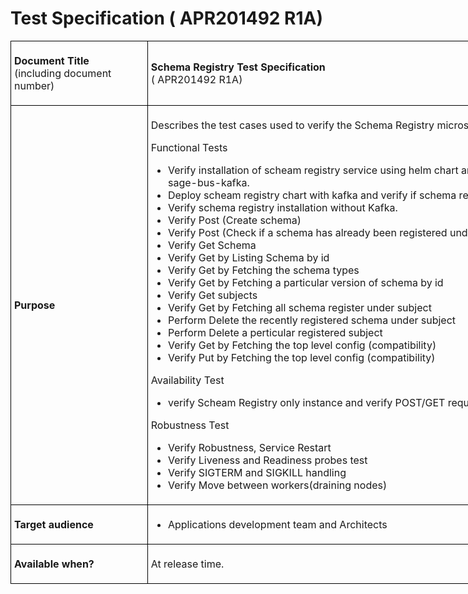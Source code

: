 <html>

<head>
<meta http-equiv=Content-Type content="text/html; charset=utf-8">
<meta name=Generator content="Microsoft Word 15 (filtered)">
<title>Test Specification (APR201492 R1A)</title>
</head>

<body lang=EN-US link=blue vlink=purple style='word-wrap:break-word'>

<div class=WordSection1>

<h1>Test Specification ( APR201492 R1A)</h1>

<div>

<table class=MsoNormalTable border=1 cellspacing=0 cellpadding=0 width=1085
 style='width:813.75pt;border-collapse:collapse;border:none'>
 <colgroup><col><col></colgroup>
 <tr style='page-break-inside:avoid'>
  <td style='border:solid windowtext 1.0pt;padding:3.75pt 3.75pt 3.75pt 3.75pt'
  data-highlight-colour=grey>
  <p><strong>Document Title</strong><b><br>
  </b>(including document number)</p>
  </td>
  <td style='border:solid windowtext 1.0pt;border-left:none;padding:3.75pt 3.75pt 3.75pt 3.75pt'>
  <p class=MsoNormal><strong>Schema Registry Test Specification</strong><br>
  ( APR201492 R1A)</p>
  </td>
 </tr>
 <tr style='page-break-inside:avoid'>
  <td style='border:solid windowtext 1.0pt;border-top:none;padding:3.75pt 3.75pt 3.75pt 3.75pt'
  data-highlight-colour=grey>
  <p class=MsoNormal><strong>Purpose</strong></p>
  </td>
  <td style='border-top:none;border-left:none;border-bottom:solid windowtext 1.0pt;
  border-right:solid windowtext 1.0pt;padding:3.75pt 3.75pt 3.75pt 3.75pt'>
  <p>Describes the test cases used to verify the Schema Registry microservice.</p>
  <p>Functional Tests</p>
  <ul type=disc>
   <li class=MsoNormal>Verify installation of scheam registry service using helm chart and schema registry is dependent on message-bus-kafka. </li>
   <li class=MsoNormal>Deploy scheam registry chart with kafka and verify if
       schema registry service pod is deployed.&nbsp;</li>
   <li class=MsoNormal>Verify schema registry installation without Kafka. </li>
   <li class=MsoNormal>Verify Post (Create schema) </li>
   <li class=MsoNormal>Verify Post (Check if a schema has already been registered under the specified subject) </li>
   <li class=MsoNormal>Verify Get Schema</li>
   <li class=MsoNormal>Verify Get by Listing Schema by id </li>
   <li class=MsoNormal>Verify Get by Fetching the schema types</li>
   <li class=MsoNormal>Verify Get by Fetching a particular version of schema by id</li>
   <li class=MsoNormal>Verify Get subjects</li>
   <li class=MsoNormal>Verify Get by Fetching all schema register under subject</li>
   
   <li class=MsoNormal>Perform Delete the recently registered schema under subject</li>
   <li class=MsoNormal>Perform Delete a perticular registered subject</li>
   <li class=MsoNormal>Verify Get by Fetching the top level config (compatibility)</li>
   <li class=MsoNormal>Verify Put by Fetching the top level config (compatibility)</li>
   
  </ul>
  <p>Availability Test</p>
  <ul type=disc>
   <li class=MsoNormal>verify Scheam Registry only instance and verify POST/GET requests</li>

  </ul>
  <p>Robustness Test</p>
  <ul type=disc>
   <li class=MsoNormal>Verify Robustness, Service Restart</li>
   <li class=MsoNormal>Verify Liveness and Readiness probes test</li>
   <li class=MsoNormal>Verify SIGTERM and SIGKILL handling</li>
   <li class=MsoNormal>Verify Move between workers(draining nodes)</li>
  </ul>
  </td>
 </tr>
 <tr style='page-break-inside:avoid'>
  <td style='border:solid windowtext 1.0pt;border-top:none;padding:3.75pt 3.75pt 3.75pt 3.75pt'
  data-highlight-colour=grey>
  <p class=MsoNormal><strong>Target audience</strong></p>
  </td>
  <td style='border-top:none;border-left:none;border-bottom:solid windowtext 1.0pt;
  border-right:solid windowtext 1.0pt;padding:3.75pt 3.75pt 3.75pt 3.75pt'>
  <ul type=disc>
   <li class=MsoNormal>Applications development team and Architects&nbsp;</li>
  </ul>
  </td>
 </tr>
 <tr style='page-break-inside:avoid'>
  <td style='border:solid windowtext 1.0pt;border-top:none;padding:3.75pt 3.75pt 3.75pt 3.75pt'
  data-highlight-colour=grey>
  <p><strong>Available when?</strong></p>
  </td>
  <td style='border-top:none;border-left:none;border-bottom:solid windowtext 1.0pt;
  border-right:solid windowtext 1.0pt;padding:3.75pt 3.75pt 3.75pt 3.75pt'>
  <p class=MsoNormal>At release time.</p>
  </td>
 </tr>
</table>

</div>



<div>

<p class=MsoNormal>&nbsp;</p>

</div>

</div>

</body>

</html>
